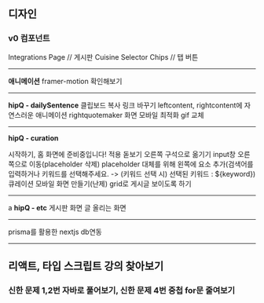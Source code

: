 ## 디자인
### v0 컴포넌트
Integrations Page // 게시판
Cuisine Selector Chips // 탭 버튼

---

**애니메이션**
framer-motion 확인해보기

---

**hipQ - dailySentence**
클립보드 복사 링크 바꾸기
leftcontent, rightcontent에 자연스러운 애니메이션
rightquotemaker 화면 모바일 최적화
gif 교체

---

**hipQ - curation**

시작하기, 홈 화면에 준비중입니다! 적용
돋보기 오른쪽 구석으로 옮기기
input창 오른쪽으로 이동(placeholder 삭제)
placeholder 대체를 위해 왼쪽에 요소 추가(검색어를 입력하거나 키워드를 선택해주세요. -> (키워드 선택 시) 선택된 키워드 : ${keyword})
큐레이션 모바일 화면 만들기(난제)
grid로 게시글 보이도록 하기

---
a
**hipQ - etc**
게시판 화면
글 올리는 화면

---
prisma를 활용한 nextjs db연동

---
## 리액트, 타입 스크립트 강의 찾아보기

### 신한 문제 1,2번 자바로 풀어보기, 신한 문제 4번 중첩 for문 줄여보기